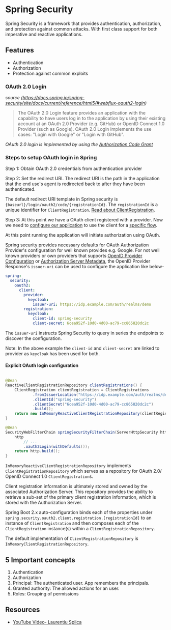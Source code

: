 # Spring Security

Spring Security is a framework that provides authentication, authorization, and protection against
common attacks. With first class support for both imperative and reactive applications.

## Features

- Authentication
- Authorization
- Protection against common exploits

### OAuth 2.0 Login

_source (https://docs.spring.io/spring-security/site/docs/current/reference/html5/#webflux-oauth2-login)_

> The OAuth 2.0 Login feature provides an application with the capability to have users log in to the
application by using their existing account at an OAuth 2.0 Provider (e.g. GitHub) or OpenID Connect
1.0 Provider (such as Google). OAuth 2.0 Login implements the use cases: "Login with Google" or
"Login with GitHub".

*OAuth 2.0 login is implemented by using the [Authorization Code Grant](https://datatracker.ietf.org/doc/html/rfc6749#section-4.1)*

### Steps to setup OAuth login in Spring

Step 1: Obtain OAuth 2.0 credentials from authentication provider

Step 2: Set the redirect URI. The redirect URI is the path in the application that the end use's
agent is redirected back to after they have been authenticated.

The default redirect URI template in Spring security is
`{baseurl}/login/oauth2/code/{registrationId}`. The `registrationId` is a unique identifier for
`ClientRegistration`. [Read about ClientRegistration](https://docs.spring.io/spring-security/site/docs/current/reference/html5/#oauth2Client-client-registration).

Step 3: At this point we have a OAuth client registered with a provider. Now we need to [configure
our
application](https://docs.spring.io/spring-security/site/docs/current/reference/html5/#webflux-oauth2-login-sample-config)
to use the client for a [specific flow](https://auth0.com/docs/authorization/flows).

At this point running the application will initiate authorization using OAuth.

Spring security provides necessary defaults for OAuth Authorization Provider's configuration for
well known provides e.g. Google. For not well known providers or own providers that supports [OpenID
Provider Configuration](https://openid.net/specs/openid-connect-discovery-1_0.html#ProviderConfig)
or [Authorization Server Metadata](https://datatracker.ietf.org/doc/html/rfc8414#section-3), the
OpenID Provider Response's `issuer-uri` can be used to configure the application like below-


```yaml
spring:
  security:
    oauth2:
      client:
        provider:
          keycloak:
            issuer-uri: https://idp.example.com/auth/realms/demo
        registration:
          keycloak:
            client-id: spring-security
            client-secret: 6cea952f-10d0-4d00-ac79-cc865820dc2c
```

The `issuer-uri` instructs Spring Security to query in series the endpoints to discover the
configuration.

Note: In the above example the `client-id` and `client-secret` are linked to provider as `keycloak`
has been used for both.

#### Explicit OAuth login configuration

```java

@Bean
ReactiveClientRegistrationRepository clientRegistrations() {
    ClientRegistration clientRegistration = ClientRegistrations
            .fromIssuerLocation("https://idp.example.com/auth/realms/demo")
            .clientId("spring-security")
            .clientSecret("6cea952f-10d0-4d00-ac79-cc865820dc2c")
            .build();
    return new InMemoryReactiveClientRegistrationRepository(clientRegistration);
}

@Bean
SecurityWebFilterChain springSecurityFilterChain(ServerHttpSecurity http) {
    http
        // ...
        .oauth2Login(withDefaults());
    return http.build();
}

```

`InMemoryReactiveClientRegistrationRepository` implements `ClientRegistrationRepository` which
serves as a repository for OAuth 2.0/ OpenID Connect 1.0 `ClientRegistration`s. 

Client registration information is ultimately stored and owned by the associated Authorization
Server. This repository provides the ability to retrieve a sub-set of the primary client
registration information, which is stored with the Authorization Server.

Spring Boot 2.x auto-configuration binds each of the properties under
`spring.security.oauth2.client.registration.[registrationId]` to an instance of `ClientRegistration` and
then composes each of the `ClientRegistration` instance(s) within a `ClientRegistrationRepository`.

The default implementation of `ClientRegistrationRepository` is `InMemoryClientRegistrationRepository`.

## 5 Important concepts

1. Authentication
2. Authorization
3. Principal: The authenticated user. App remembers the principals.
4. Granted authority: The allowed actions for an user. 
5. Roles: Grouping of permissions

## Resources

- [YouTube Video- Laurentiu Spilca](https://www.youtube.com/watch?v=Of4HFbsPKqk&list=PLEocw3gLFc8XRaRBZkhBEZ_R3tmvfkWZz)
